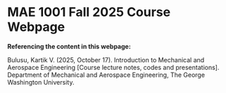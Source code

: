 # MAE 1001 Fall 2025 Course Webpage 

**Referencing the content in this webpage:**

Bulusu, Kartik V. (2025, October 17). Introduction to Mechanical and Aerospace Engineering [Course lecture notes, codes and presentations]. Department of Mechanical and Aerospace Engineering, The George Washington University.

